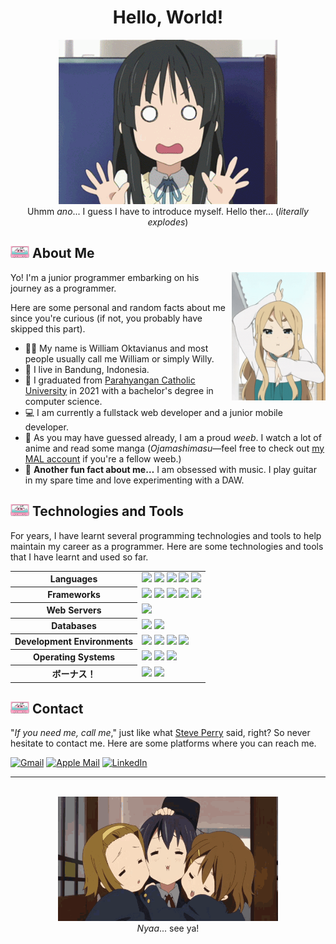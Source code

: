 <!-- HELLO -->
<div style="text-align: center;">

# Hello, World!

<div style="text-align: center;">
    <div>
        <img style="max-width: 80%; min-width: 40%;" alt="Mio Akiyama" src="images/mio-akiyama-shocked.gif">
    </div>
    Uhmm <i>ano</i>... I guess I have to introduce myself. Hello ther... (<i>literally explodes</i>)
</div>

</div>

<!-- ABOUT ME -->

## <img width="30px" float="left" alt="Cassette" src="images/cassette.gif"> About Me

<img style="width: 150px; float: right; margin-left: 5px; margin-bottom: 5px" alt="Tsumugi Kotobuki" src="images/mugi-kotobuki-fish.gif">
Yo! I'm a junior programmer embarking on his journey as a programmer.

Here are some personal and random facts about me since you're curious (if not, you probably have skipped this part).

<ul>
    <li> 👨‍💻 My name is William Oktavianus and most people usually call me William or simply Willy. </li>
    <li> 🏡 I live in Bandung, Indonesia. </li>
    <li> 🏫 I graduated from <a href="https://unpar.ac.id">Parahyangan Catholic University</a> in 2021 with a bachelor's degree in computer science. </li>
    <li> 💻 I am currently a fullstack web developer and a junior mobile developer. </li>
    <li> 👺 As you may have guessed already, I am a proud <i>weeb</i>. I watch a lot of anime and read some manga (<i>Ojamashimasu</i>—feel free to check out <a href="https://myanimelist.net/profile/coolcat082">my MAL account</a> if you're a fellow weeb.) </li>
    <li> 🎸 <b>Another fun fact about me&hellip;</b> I am obsessed with music. I play guitar in my spare time and love experimenting with a DAW. </li>
</ul>

<!-- TECHNOLOGIES AND TOOL -->

## <img width="30px" float="left" alt="Cassette" src="images/cassette.gif"> Technologies and Tools

For years, I have learnt several programming technologies and tools to help maintain my career as a programmer. Here are some technologies and tools that I have learnt and used so far.

<table>
    <tr>
        <th> Languages </th>
        <td>
            <!-- Java -->
            <img src="https://img.shields.io/badge/java-%23ED8B00.svg?style=for-the-badge&logo=openjdk&logoColor=white">
            <!-- JavaScript -->
            <img src="https://img.shields.io/badge/javascript-%23323330.svg?style=for-the-badge&logo=javascript&logoColor=%23F7DF1E">
            <!-- PHP -->
            <img src="https://img.shields.io/badge/php-%23777BB4.svg?style=for-the-badge&logo=php&logoColor=white">
            <!-- Python -->
            <img src="https://img.shields.io/badge/python-3670A0?style=for-the-badge&logo=python&logoColor=ffdd54">
            <!-- Swift -->
            <img src="https://img.shields.io/badge/swift-F54A2A?style=for-the-badge&logo=swift&logoColor=white">
        </td>
    </tr>
    <tr>
        <th> Frameworks </th>
        <td>
            <!-- Laravel -->
            <img src="https://img.shields.io/badge/laravel-%23FF2D20.svg?style=for-the-badge&logo=laravel&logoColor=white">
            <!-- CodeIgniter -->
            <img src="https://img.shields.io/badge/CodeIgniter-%23EF4223.svg?style=for-the-badge&logo=codeIgniter&logoColor=white">
            <!-- React -->
            <img src="https://img.shields.io/badge/react-%2320232a.svg?style=for-the-badge&logo=react&logoColor=%2361DAFB">
            <!-- React Native -->
            <img src="https://img.shields.io/badge/react_native-%2320232a.svg?style=for-the-badge&logo=react&logoColor=%2361DAFB">
            <!-- Flutter -->
            <img src="https://img.shields.io/badge/Flutter-%2302569B.svg?style=for-the-badge&logo=Flutter&logoColor=white">
        </td>
    </tr>
    <tr>
        <th> Web Servers </th>
        <td>
            <!-- nginx -->
            <img src="https://img.shields.io/badge/nginx-%23009639.svg?style=for-the-badge&logo=nginx&logoColor=white">
        </td>
    </tr>
    <tr>
        <th> Databases </th>
        <td>
            <!-- MySQL -->
            <img src="https://img.shields.io/badge/mysql-%2300f.svg?style=for-the-badge&logo=mysql&logoColor=white">
            <!-- MSSQL -->
            <img src="https://img.shields.io/badge/Microsoft%20SQL%20Server-CC2927?style=for-the-badge&logo=microsoft%20sql%20server&logoColor=white">
        </td>
    </tr>
    <tr>
        <th> Development Environments </th>
        <td>
            <!-- VSC -->
            <img src="https://img.shields.io/badge/Visual%20Studio%20Code-0078d7.svg?style=for-the-badge&logo=visual-studio-code&logoColor=white">
            <!-- NetBeans -->
            <img src="https://img.shields.io/badge/NetBeansIDE-1B6AC6.svg?style=for-the-badge&logo=apache-netbeans-ide&logoColor=white">
            <!-- Spyder -->
            <img src="https://img.shields.io/badge/Spyder-838485?style=for-the-badge&logo=spyder%20ide&logoColor=maroon">
            <!-- XCode -->
            <img src="https://img.shields.io/badge/Xcode-007ACC?style=for-the-badge&logo=Xcode&logoColor=white">
        </td>
    </tr>
    <tr>
        <th> Operating Systems </th>
        <td>
            <!-- MacOS -->
            <img src="https://img.shields.io/badge/mac%20os-000000?style=for-the-badge&logo=macos&logoColor=F0F0F0">
            <!-- Ubuntu -->
            <img src="https://img.shields.io/badge/Ubuntu-E95420?style=for-the-badge&logo=ubuntu&logoColor=white">
            <!-- Windows -->
            <img src="https://img.shields.io/badge/Windows-0078D6?style=for-the-badge&logo=windows&logoColor=white">
        </td>
    </tr>
    <tr>
        <th> ボーナス！ </th>
        <td>
            <!-- Apple Music -->
            <a href="https://music.apple.com/profile/williamo1099"><img src="https://img.shields.io/badge/Apple_Music-9933CC?style=for-the-badge&logo=apple-music&logoColor=white"></a>
            <!-- YouTube Music -->
            <a href="https://music.youtube.com/channel/UCUPOX7iKyaZBhXt6S8ol2cA?si=BVv2clOMajeBkZAm"><img src="https://img.shields.io/badge/YouTube_Music-FF0000?style=for-the-badge&logo=youtube-music&logoColor=white"></a>
        </td>
    </tr>
</table>

<!-- CONTACT -->

## <img width="30px" float="left" alt="Cassette" src="images/cassette.gif"> Contact

"<i>If you need me, call me</i>," just like what <a href="https://steveperry.com">Steve Perry</a> said, right? So never hesitate to contact me. Here are some platforms where you can reach me.

<div>
    <!-- Email -->
    <a href="mailto:williamoktavianus1099@gmail.com"><img alt="Gmail" src="https://img.shields.io/badge/Gmail-D14836?style=for-the-badge&logo=gmail&logoColor=white"></a>
    <a href="mailto:williamoktavianus@icloud.com"><img alt="Apple Mail" src="https://img.shields.io/badge/Apple%20Mail-007AFF?style=for-the-badge&logo=apple&logoColor=white"></a>
    <!-- LinkedIn -->
    <a href="https://www.linkedin.com/in/williamo1099/"><img alt="LinkedIn" src="https://img.shields.io/badge/LinkedIn-0077B5?style=for-the-badge&logo=linkedin&logoColor=white"></a>
</div>

<hr>
<br>

<div style="text-align: center;">
    <div>
        <img style="max-width: 70%; min-width: 40%;" alt="Ritsu Tainaka, Yui Hirasawa, Azunyan Nakano" src="images/yui-ritsu-azusa-hug.gif">
    </div>
    <i>Nyaa</i>... see ya!
</div>
